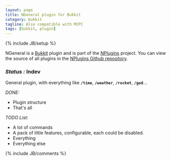 ```yaml
---
layout: page
title: NGeneral plugin for Bukkit
category: bukkit
tagline: Also compatible with MCPC
tags: [bukkit, plugin]
---
```

{% include JB/setup %}

NGeneral is a [Bukkit][] plugin and is part of the [NPlugins][] project.
You can view the source of all plugins in the [NPlugins Github repository][].

### *Status :* Indev

General plugin, with everything like **`/time`**, **`/weather`**, **`/rocket`**, **`/god`**...

_DONE:_
* Plugin structure
* That's all

_TODO List:_
* A lot of commands
* A pack of little features, configurable, each could be disabled.
* Everything
* Everything else

{% include JB/comments %}

<!--- Under this lines are links defined --->
[Bukkit]: http://bukkit.org "Bukkit Forums"

[NPlugins]: /bukkit/NPlugins "NPlugins project page"
[NPlugins Github repository]: https://github.com/Ribesg/NPlugins "NPlugins Github repository"